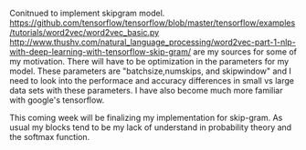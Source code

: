Conitnued to implement skipgram model.
https://github.com/tensorflow/tensorflow/blob/master/tensorflow/examples/tutorials/word2vec/word2vec_basic.py
http://www.thushv.com/natural_language_processing/word2vec-part-1-nlp-with-deep-learning-with-tensorflow-skip-gram/
are my sources for some of my motivation.
There will have to be optimization in the parameters for my model.
These parameters are "batchsize,numskips, and skipwindow" and I need to look into the performace and accuracy differences in small vs large data sets with these parameters.
I have also become much more familiar with google's tensorflow.

This coming week will be finalizing my implementation for skip-gram.
As usual my blocks tend to be my lack of understand in probability theory and the softmax function.
 
